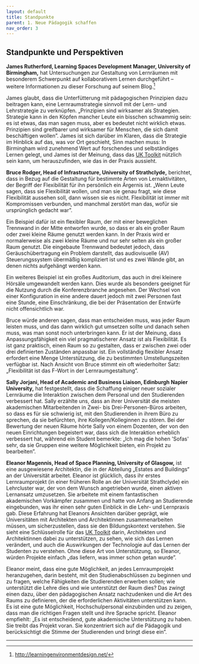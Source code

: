 ```yaml
---
layout: default
title: Standpunkte
parent: 1. Neue Pädagogik schaffen
nav_order: 3
---
```


## Standpunkte und Perspektiven

**James Rutherford, Learning Spaces Development Manager, University of
Birmingham,** hat Untersuchungen zur Gestaltung von Lernräumen mit
besonderem Schwerpunkt auf kollaborativem Lernen durchgeführt – weitere
Informationen zu dieser Forschung auf seinem Blog.[^6]

James glaubt, dass die Unterfütterung mit pädagogischen Prinzipien dazu
beitragen kann, eine Lernraumstrategie sinnvoll mit der Lern- und
Lehrstrategie zu verknüpfen. „Prinzipien sind wirksamer als Strategien.
Strategie kann in den Köpfen mancher Leute ein bisschen schwammig sein:
es ist etwas, das man sagen muss, aber es bedeutet nicht wirklich etwas.
Prinzipien sind greifbarer und wirksamer für Menschen, die sich damit
beschäftigen wollen”. James ist sich darüber im Klaren, dass die
Strategie im Hinblick auf das, was vor Ort geschieht, Sinn machen muss:
In Birmingham wird zunehmend Wert auf forschendes und selbständiges
Lernen gelegt, und James ist der Meinung, dass das [UK Toolkit](../11_Referenzen.md) nützlich
sein kann, um herauszufinden, wie das in der Praxis aussieht.

**Bruce Rodger, Head of Infrastructure, University of Strathclyde,**
berichtet, dass in Bezug auf die Gestaltung für bestimmte Arten von
Lernaktivitäten, der Begriff der Flexibilität für ihn persönlich ein
Ärgernis ist. „Wenn Leute sagen, dass sie Flexibilität wollen, und man
sie genau fragt, wie diese Flexibilität aussehen soll, dann wissen sie
es nicht. Flexibilität ist immer mit Kompromissen verbunden, und
manchmal zerstört man das, wofür sie ursprünglich gedacht war”.

Ein Beispiel dafür ist ein flexibler Raum, der mit einer beweglichen
Trennwand in der Mitte entworfen wurde, so dass er als ein großer Raum
oder zwei kleine Räume genutzt werden kann. In der Praxis wird er
normalerweise als zwei kleine Räume und nur sehr selten als ein großer
Raum genutzt. Die eingebaute Trennwand bedeutet jedoch, dass
Geräuschübertragung ein Problem darstellt, das audiovisuelle (AV)
Steuerungssystem übermäßig kompliziert ist und es zwei Wände gibt, an
denen nichts aufgehängt werden kann.

Ein weiteres Beispiel ist ein großes Auditorium, das auch in drei
kleinere Hörsäle umgewandelt werden kann. Dies wurde als besonders
geeignet für die Nutzung durch die Konferenzbranche angesehen. Der
Wechsel von einer Konfiguration in eine andere dauert jedoch mit zwei
Personen fast eine Stunde, eine Einschränkung, die bei der Präsentation
der Entwürfe nicht offensichtlich war.

Bruce würde anderen sagen, dass man entscheiden muss, was jeder Raum
leisten muss, und das dann wirklich gut umsetzen sollte und danach sehen
muss, was man sonst noch unterbringen kann. Er ist der Meinung, dass
Anpassungsfähigkeit ein viel pragmatischerer Ansatz ist als
Flexibilität. Es ist ganz praktisch, einen Raum so zu gestalten, dass er
zwischen zwei oder drei definierten Zuständen anpassbar ist. Ein
vollständig flexibler Ansatz erfordert eine Menge Unterstützung, die zu
bestimmten Umstellungszeiten verfügbar ist. Nach Ansicht von Bruce stimmt ein oft
wiederholter Satz: „Flexibilität ist das F-Wort in der
Lernraumgestaltung”.

**Sally Jorjani, Head of Academic and Business Liaison, Edinburgh Napier
University,** hat festgestellt, dass die Schaffung einiger neuer
sozialer Lernräume die Interaktion zwischen dem Personal und den
Studierenden verbessert hat. Sally erzählte uns, dass an ihrer
Universität die meisten akademischen Mitarbeitenden in Zwei- bis
Drei-Personen-Büros arbeiten, so dass es für sie schwierig ist, mit den
Studierenden in ihrem Büro zu sprechen, da sie befürchten, ihre Kollegen/Kolleginnen
zu stören. Bei der Bewertung der neuen Räume hörte Sally von einem
Dozenten, der von den neuen Einrichtungen begeistert war, dass sich die
Interaktion erheblich verbessert hat, während ein Student bemerkte: „Ich
mag die hohen 'Sofas' sehr, da sie Gruppen eine weitere Möglichkeit
bieten, ein Projekt zu bearbeiten”.

**Eleanor Magennis, Head of Space Planning, University of Glasgow,** ist
eine ausgewiesene Architektin, die in der Abteilung „Estates and
Buildings“ an der Universität arbeitet. Eleanor ist glücklich, dass ihr
erstes Lernraumprojekt (in einer früheren Rolle an der Universität
Strathclyde) ein Lehrcluster war, der von dem Wunsch angetrieben wurde,
einen aktiven Lernansatz umzusetzen. Sie arbeitete mit einem
fantastischen akademischen Vorkämpfer zusammen und hatte von Anfang an
Studierende eingebunden, was ihr einen sehr guten Einblick in die Lehr-
und Lernpraxis gab. Diese Erfahrung hat Eleanors Ansichten darüber
geprägt, wie Universitäten mit Architekten und Architektinnen zusammenarbeiten müssen, um
sicherzustellen, dass sie den Bildungskontext verstehen. Sie sieht eine
Schlüsselrolle für das [UK Toolkit](../11_Referenzen.md) darin, Architekten und Architektinnen dabei zu
unterstützen, zu sehen, wie sich das Lernen verändert, und auch die
Auswirkungen der Technologie auf das Lernen der Studenten zu verstehen.
Ohne diese Art von Unterstützung, so Eleanor, würden Projekte einfach
„das liefern, was immer schon getan wurde”.

Eleanor meint, dass eine gute Möglichkeit, an jedes Lernraumprojekt
heranzugehen, darin besteht, mit den Studienabschlüssen zu beginnen und
zu fragen, welche Fähigkeiten die Studierenden erwerben sollen; wie
unterstützt die Lehre dies und wie unterstützt der Raum dies? Das zwingt
einen dazu, über den pädagogischen Ansatz nachzudenken und die Art des
Raums zu definieren, der die erforderlichen Aktivitäten unterstützen
kann. Es ist eine gute Möglichkeit, Hochschulpersonal einzubinden und zu
zeigen, dass man die richtigen Fragen stellt und ihre Sprache spricht.
Eleanor empfiehlt: „Es ist entscheidend, gute akademische Unterstützung
zu haben. Sie treibt das Projekt voran. Sie konzentriert sich
auf die Pädagogik und berücksichtigt die Stimme der Studierenden und
bringt diese ein”.

---

[^6]: <http://learningenvironmentdesign.net/>
